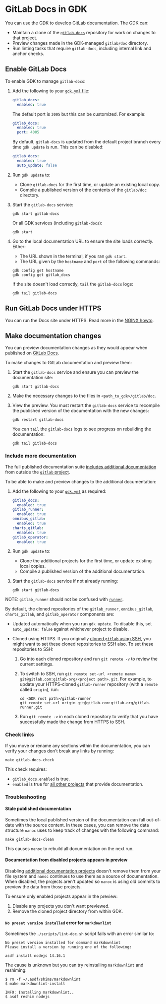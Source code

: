 # GitLab Docs in GDK

You can use the GDK to develop GitLab documentation. The GDK can:

- Maintain a clone of the [`gitlab-docs`](https://gitlab.com/gitlab-org/gitlab-docs) repository
  for work on changes to that project.
- Preview changes made in the GDK-managed `gitlab/doc` directory.
- Run linting tasks that require `gitlab-docs`, including internal link and anchor checks.

## Enable GitLab Docs

To enable GDK to manage `gitlab-docs`:

1. Add the following to your [`gdk.yml` file](../configuration.md#gitlab-docs-settings):

   ```yaml
   gitlab_docs:
     enabled: true
   ```

   The default port is `3005` but this can be customized. For example:

   ```yaml
   gitlab_docs:
     enabled: true
     port: 4005
   ```

   By default, `gitlab-docs` is updated from the default project branch every time `gdk update` is
   run. This can be disabled:

   ```yaml
   gitlab_docs:
     enabled: true
     auto_update: false
   ```

1. Run `gdk update` to:
   - Clone `gitlab-docs` for the first time, or update an existing local copy.
   - Compile a published version of the contents of the `gitlab/doc` directory.
1. Start the `gitlab-docs` service:

   ```shell
   gdk start gitlab-docs
   ```

   Or all GDK services (including `gitlab-docs`):

   ```shell
   gdk start
   ```

1. Go to the local documentation URL to ensure the site loads correctly. Either:
   - The URL shown in the terminal, if you ran `gdk start`.
   - The URL given by the `hostname` and `port` of the following commands:

   ```shell
   gdk config get hostname
   gdk config get gitlab_docs
   ```

   If the site doesn't load correctly, `tail` the `gitlab-docs` logs:

   ```shell
   gdk tail gitlab-docs
   ```

## Run GitLab Docs under HTTPS

You can run the Docs site under HTTPS. Read more in the [NGINX howto](nginx.md).

## Make documentation changes

You can preview documentation changes as they would appear when published on
[GitLab Docs](https://docs.gitlab.com).

To make changes to GitLab documentation and preview them:

1. Start the `gitlab-docs` service and ensure you can preview the documentation site:

   ```shell
   gdk start gitlab-docs
   ```

1. Make the necessary changes to the files in `<path_to_gdk>/gitlab/doc`.
1. View the preview. You must restart the `gitlab-docs` service to recompile the published version of the documentation
   with the new changes:

   ```shell
   gdk restart gitlab-docs
   ```

   You can `tail` the `gitlab-docs` logs to see progress on rebuilding the documentation:

   ```shell
   gdk tail gitlab-docs
   ```

### Include more documentation

The full published documentation suite [includes additional documentation](https://docs.gitlab.com/ee/development/documentation/site_architecture/index.html)
from outside the [`gitlab` project](https://gitlab.com/gitlab-org/gitlab).

To be able to make and preview changes to the additional documentation:

1. Add the following to your [`gdk.yml`](../configuration.md#additional-projects-settings) as required:

   ```yaml
   gitlab_docs:
     enabled: true
   gitlab_runner:
     enabled: true
   omnibus_gitlab:
     enabled: true
   charts_gitlab:
     enabled: true
   gitlab_operator:
     enabled: true
   ```

1. Run `gdk update` to:
   - Clone the additional projects for the first time, or update existing local copies.
   - Compile a published version of the additional documentation.
1. Start the `gitlab-docs` service if not already running:

   ```shell
   gdk start gitlab-docs
   ```

NOTE:
`gitlab_runner` should not be confused with [`runner`](runner.md).

By default, the cloned repositories of the `gitlab_runner`, `omnibus_gitlab`, `charts_gitlab`, and `gitlab_operator`
components are:

- Updated automatically when you run `gdk update`. To disable this, set `auto_update: false` against
  whichever project to disable.
- Cloned using HTTPS. If you originally [cloned `gitlab` using SSH](../index.md#use-gdk-to-install-gitlab), you
  might want to set these cloned repositories to SSH also. To set these repositories to SSH:

  1. Go into each cloned repository and run `git remote -v` to review the current settings.
  1. To switch to SSH, run `git remote set-url <remote name> git@gitlab.com:gitlab-org/<project path>.git`.
     For example, to update your HTTPS-cloned `gitlab-runner` repository (with a `remote` called
     `origin`), run:

     ```shell
     cd <GDK root path>/gitlab-runner
     git remote set-url origin git@gitlab.com:gitlab-org/gitlab-runner.git
     ```

  1. Run `git remote -v` in each cloned repository to verify that you have successfully made the change from
     HTTPS to SSH.

### Check links

If you move or rename any sections within the documentation, you can verify your changes
don't break any links by running:

```shell
make gitlab-docs-check
```

This check requires:

- `gitlab_docs.enabled` is true.
- `enabled` is true for [all other projects](#include-more-documentation) that provide
  documentation.

### Troubleshooting

#### Stale published documentation

Sometimes the local published version of the documentation can fall out-of-date with the source
content. In these cases, you can remove the data structure `nanoc` uses to keep track of changes
with the following command:

```shell
make gitlab-docs-clean
```

This causes `nanoc` to rebuild all documentation on the next run.

#### Documentation from disabled projects appears in preview

Disabling [additional documentation projects](#include-more-documentation) doesn't remove them
from your file system and `nanoc` continues to use them as a source of documentation. When disabled,
the projects aren't updated so `nanoc` is using old commits to preview the data from those projects.

To ensure only enabled projects appear in the preview:

1. Disable any projects you don't want previewed.
1. Remove the cloned project directory from within GDK.

#### `No preset version installed` error for `markdownlint`

Sometimes the `./scripts/lint-doc.sh` script fails with an error similar to:

```shell
No preset version installed for command markdownlint
Please install a version by running one of the following:

asdf install nodejs 14.16.1
```

The cause is unknown but you can try reinstalling `markdownlint` and reshiming:

```shell
$ rm -f ~/.asdf/shims/markdownlint
$ make markdownlint-install

INFO: Installing markdownlint..
$ asdf reshim nodejs
```
